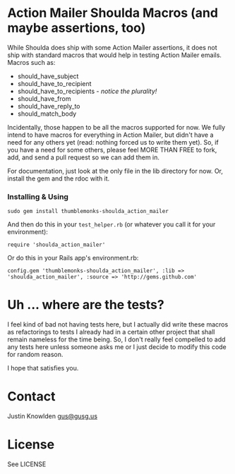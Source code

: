 # Action Mailer Shoulda Macros (and maybe assertions, too)

While Shoulda does ship with some Action Mailer assertions, it does not ship with standard macros that would help in testing Action Mailer emails. Macros such as:

* should\_have\_subject
* should\_have\_to\_recipient
* should\_have\_to\_recipients - *notice the plurality!*
* should\_have\_from
* should\_have\_reply\_to
* should\_match\_body

Incidentally, those happen to be all the macros supported for now. We fully intend to have macros for everything in Action Mailer, but didn't have a need for any others yet (read: nothing forced us to write them yet). So, if you have a need for some others, please feel MORE THAN FREE to fork, add, and send a pull request so we can add them in.

For documentation, just look at the only file in the lib directory for now. Or, install the gem and the rdoc with it.

### Installing & Using

    sudo gem install thumblemonks-shoulda_action_mailer

And then do this in your `test_helper.rb` (or whatever you call it for your environment):

    require 'shoulda_action_mailer'

Or do this in your Rails app's environment.rb:

    config.gem 'thumblemonks-shoulda_action_mailer', :lib => 'shoulda_action_mailer', :source => 'http://gems.github.com'

# Uh ... where are the tests?

I feel kind of bad not having tests here, but I actually did write these macros as refactorings to tests I already had in a certain other project that shall remain nameless for the time being. So, I don't really feel compelled to add any tests here unless someone asks me or I just decide to modify this code for random reason.

I hope that satisfies you.

# Contact

Justin Knowlden <gus@gusg.us>

# License

See LICENSE
